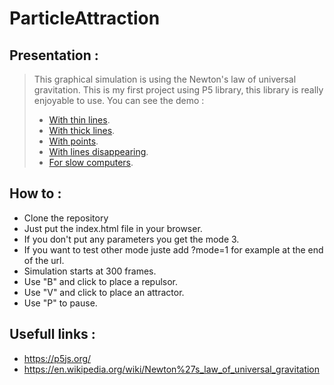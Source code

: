 # ParticleAttraction

## Presentation :

>This graphical simulation is using the Newton's law of universal gravitation. This is my first project using P5 library, this library is really enjoyable to use. You can see the demo :
>- [With thin lines](https://hanzopgp.github.io/ParticleAttraction/?mode=1).
>- [With thick lines](https://hanzopgp.github.io/ParticleAttraction/?mode=2).
>- [With points](https://hanzopgp.github.io/ParticleAttraction/?mode=3).
>- [With lines disappearing](https://hanzopgp.github.io/ParticleAttraction/?mode=4).
>- [For slow computers](https://hanzopgp.github.io/ParticleAttraction/?mode=5).

## How to :

- Clone the repository
- Just put the index.html file in your browser.
- If you don't put any parameters you get the mode 3.
- If you want to test other mode juste add ?mode=1 for example at the end of the url.
- Simulation starts at 300 frames.
- Use "B" and click to place a repulsor.
- Use "V" and click to place an attractor.
- Use "P" to pause.

## Usefull links :

- https://p5js.org/
- https://en.wikipedia.org/wiki/Newton%27s_law_of_universal_gravitation
